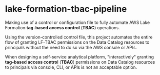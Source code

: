 # lake-formation-tbac-pipeline

Making use of a control or configuration file to fully automate AWS Lake Formation **tag-based access control** (**TBAC**) operations.

Using the version-controlled control file, this project automates the entire flow of granting LF-TBAC permissions on the Data Catalog resources to principals without the need to do so via the AWS console or APIs.

When designing a self-service analytical platform, "interactively" granting **tag-based access control** (**TBAC**) permissions on Data Catalog resources to principals via console, CLI, or APIs is not an acceptable option.
